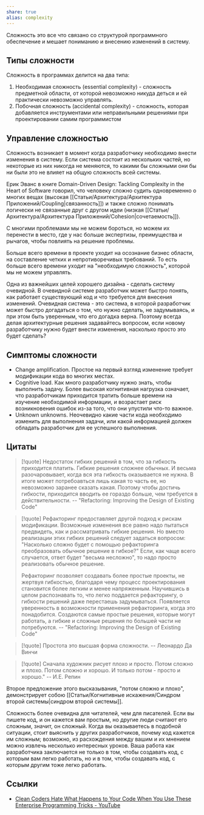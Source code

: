 ```yaml
---
share: true
alias: complexity
---
```


Сложность это все что связано со структурой программного обеспечение и мешает пониманию и внесению изменений в систему.

## Типы сложности

Сложность в программах делится на два типа:
1. Необходимая сложность (essential complexity) - сложность предметной области, от которой невозможно никуда деться и ей практически невозможно управлять.
2. Побочная сложность (accidental complexity) - сложность, которая добавляется инструментами или неправильными решениями при проектировании самим программистом

## Управление сложностью

Сложность возникает в момент когда разработчику необходимо внести изменения в систему. Если система состоит из нескольких частей, но некоторые из них никогда не меняются, то какими бы сложными они бы ни были это не влияет на общую сложность всей системы. 

Ерик Эванс в книге Domain-Driven Design: Tackling Complexity in the Heart of Software говорил, что человеку сложно судить одновременно о многих вещах (высокая [[Статьи/Архитектура/Архитектура Приложений/Coupling|связанность]]) и также сложно понимать логически не связанные друг с другом идеи (низкая [[Статьи/Архитектура/Архитектура Приложений/Cohesion|сочетаемость]]).

С многими проблемами мы не можем бороться, но можем их перенести в место, где у нас больше экспертизы, преимущества и рычагов, чтобы повлиять на решение проблемы.

Больше всего времени в проекте уходит на осознание бизнес области, на составление четких и непротиворечивых требований. То есть больше всего времени уходит на "необходимую сложность", которой мы не можем управлять. 

Одна из важнейших целей хорошего дизайна - сделать систему очевидной. В очевидной системе разработчик может быстро понять, как работает существующий код и что требуется для внесения изменений. Очевидная система - это система, в которой разработчик может быстро догадаться о том, что нужно сделать, не задумываясь, и при этом быть уверенным, что его догадка верна. Поэтому всегда делая архитектурные решения задавайтесь вопросом, если новому разработчику нужно будет внести изменения, насколько просто это будет сделать?

## Симптомы сложности

- Change amplification. Простое на первый взгляд изменение требует модификации кода во многих местах.
- Cognitive load. Как много разработчику нужно знать, чтобы выполнить задачу. Более высокая когнитивная нагрузка означает, что разработчикам приходится тратить больше времени на изучение необходимой информации, и возрастает риск возникновения ошибок из-за того, что они упустили что-то важное.
- Unknown unknowns. Неочевидно какие части кода необходимо изменить для выполнения задачи, или какой информацией должен обладать разработчик для ее успешного выполнения. 

## Цитаты

>[!quote]
>Недостаток гибких решений в том, что за гибкость приходится платить. Гибкие решения сложнее обычных. И весьма разочаровывает, когда вся эта гибкость оказывается не нужна. В итоге может потребоавться лишь какая то часть ее, но невозможно заранее сказать какая. Поэтому чтобы достичь гибкости, приходится вводить ее гораздо больше, чем требуется в действительности.
>\-- "Refactoring: Improving the Design of Existing Code"

>[!quote]
>Рефакторинг предоставляет другой подход к рискам модификации. Возможные изменения все равно надо пытаться предвидеть, как и рассматривать гибкие решения. Но вместо реализации этих гибких решений следует задаться вопросом: "Насколько сложно будет с помощью рефакторинга преобразовать обычное решение в гибкое?" Если, как чаще всего случается, ответ будет "весьма несложно", то надо просто реализовать обычное решение.
>
>Рефакторинг позволяет создавать более простые проекты, не жертвуя гибкостью, благодаря чему процесс проектирования становится более легким и менее напряженным. Научившись в целом распознавать то, что легко поддается рефакторингу, о гибкости решений даже перестаешь задумываться. Появляется уверенность в возможности применения рефакторинга, когда это понадобится. Создаются самые простые решения, которые могут работать, а гибкие и сложные решения по большей части не потребуются. 
>\-- "Refactoring: Improving the Design of Existing Code"

>[!quote]
>Простота это высшая форма сложности. 
>\-- Леонардо Да Винчи

>[!quote]
>Сначала художник рисует плохо и просто. Потом сложно и плохо. Потом сложно и хорошо. И только потом - просто и хорошо." 
>\-- И.Е. Репин

Второе предложение этого высказывания, "потом сложно и плохо", демонстрирует собою [[Статьи/Когнитивные искажения/Синдром второй системы|синдром второй системы]].

Сложность более очевидна для читателей, чем для писателей. Если вы пишете код, и он кажется вам простым, но другие люди считают его сложным, значит, он сложный. Когда вы оказываетесь в подобной ситуации, стоит выяснить у других разработчиков, почему код кажется им сложным; возможно, из расхождения между вашим и их мнением можно извлечь несколько интересных уроков. Ваша работа как разработчика заключается не только в том, чтобы создавать код, с которым вам легко работать, но и в том, чтобы создавать код, с которым другим тоже легко работать.

## Ссылки
- [Clean Coders Hate What Happens to Your Code When You Use These Enterprise Programming Tricks - YouTube](https://www.youtube.com/watch?v=FyCYva9DhsI)

